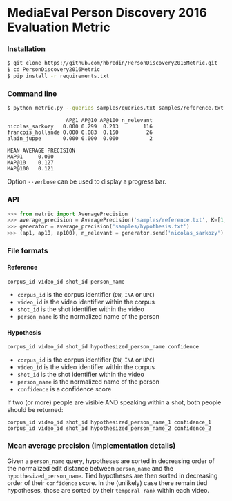 # MediaEval Person Discovery 2016 Evaluation Metric

### Installation

```bash
$ git clone https://github.com/hbredin/PersonDiscovery2016Metric.git
$ cd PersonDiscovery2016Metric
$ pip install -r requirements.txt
```

### Command line

```bash
$ python metric.py --queries samples/queries.txt samples/reference.txt samples/hypothesis.txt
```

```
                   AP@1 AP@10 AP@100 n_relevant
nicolas_sarkozy   0.000 0.299  0.213        116
francois_hollande 0.000 0.083  0.150         26
alain_juppe       0.000 0.000  0.000          2

MEAN AVERAGE PRECISION
MAP@1     0.000
MAP@10    0.127
MAP@100   0.121
```

Option `--verbose` can be used to display a progress bar.

### API

```python
>>> from metric import AveragePrecision
>>> average_precision = AveragePrecision('samples/reference.txt', K=[1, 10, 100])
>>> generator = average_precision('samples/hypothesis.txt')
>>> (ap1, ap10, ap100), n_relevant = generator.send('nicolas_sarkozy')
```

### File formats

#### Reference

`corpus_id video_id shot_id person_name`
* `corpus_id` is the corpus identifier (`DW`, `INA` or `UPC`)
* `video_id` is the video identifier within the corpus
* `shot_id` is the shot identifier within the video
* `person_name` is the normalized name of the person


#### Hypothesis

`corpus_id video_id shot_id hypothesized_person_name confidence`
* `corpus_id` is the corpus identifier (`DW`, `INA` or `UPC`)
* `video_id` is the video identifier within the corpus
* `shot_id` is the shot identifier within the video
* `person_name` is the normalized name of the person
* `confidence` is a confidence score

If two (or more) people are visible AND speaking within a shot, both people should be returned:
```
corpus_id video_id shot_id hypothesized_person_name_1 confidence_1
corpus_id video_id shot_id hypothesized_person_name_2 confidence_2
```

### Mean average precision (implementation details)

Given a `person_name` query, hypotheses are sorted in decreasing order of the normalized edit distance between `person_name` and the `hypothesized_person_name`. Tied hypotheses are then sorted in decreasing order of their `confidence` score.
In the (unlikely) case there remain tied hypotheses, those are sorted by their `temporal rank` within each video.
